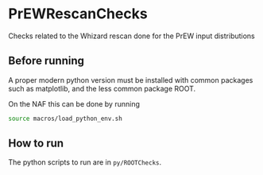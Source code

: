 # PrEWRescanChecks
Checks related to the Whizard rescan done for the PrEW input distributions

## Before running

A proper modern python version must be installed with common packages such as 
matplotlib, and the less common package ROOT.

On the NAF this can be done by running
```bash
source macros/load_python_env.sh
```


## How to run

The python scripts to run are in `py/ROOTChecks`.